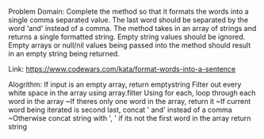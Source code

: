 Problem Domain: Complete the method so that it formats the words into a single comma separated value. The last word should be separated by the word 'and' instead of a comma. The method takes in an array of strings and returns a single formatted string. Empty string values should be ignored. Empty arrays or null/nil values being passed into the method should result in an empty string being returned.

Link: https://www.codewars.com/kata/format-words-into-a-sentence

Alogrithm: If input is an empty array, return emptystring
Filter out every white space in the array using array.filter
Using for each, loop through each word in the array
  ~If theres only one word in the array, return it
  ~If current word being iterated is second last, concat ' and' instead of a comma
  ~Otherwise concat string with ', ' if its not the first word in the array
return string

